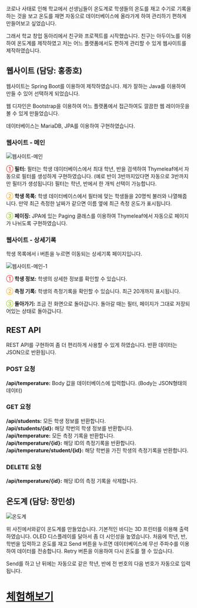 코로나 사태로 인해 학교에서 선생님들이 온도계로 학생들의 온도를 재고 수기로 기록을 하는 것을 보고 온도를 재면 자동으로 데이터베이스에
올라가게 하여 관리하기 편하게 만들어보고 싶었습니다.

그래서 학교 창업 동아리에서 친구와 프로젝트를 시작했습니다.
친구는 아두이노를 이용하여 온도계를 제작하였고 저는 어느 플랫폼에서도 편하게 관리할 수 있게 웹사이트를 제작하였습니다.

## 웹사이트 (담당: 홍종호)

웹사이트는 Spring Boot를 이용하여 제작하였습니다.
제가 잘하는 Java를 이용하여 만들 수 있어 선택하게 되었습니다.

웹 디자인은 Bootstrap을 이용하여 어느 플랫폼에서 접근하여도 깔끔한 웹 레이아웃을 볼 수 있게 만들었습니다.

데이터베이스는 MariaDB, JPA를 이용하여 구현하였습니다.

### 웹사이트 - 메인

![웹사이트-메인](https://user-images.githubusercontent.com/41239679/103797208-865f4980-508b-11eb-9d8f-c7248f5a4710.png)

**<span style="color: #ff4c4c">①</span> 필터:** 필터는 학생 데이터베이스에서 최대 학년, 반을 검색하여 Thymeleaf에서 자동으로 필터를 생성하게 구현하였습니다. (예로 반이 3반까지있다면 자동으로 3반까지만 필터가 생성됩니다) 필터는 학년, 반에서 한 개씩 선택이 가능합니다. <br/>

**<span style="color: #ffba4c">②</span> 학생 목록:** 학생 데이터베이스에서 필터에 맞는 학생들을 20명씩 불러와 나열해줍니다. 만약 최근 측정한 날짜가 같으면 이름 옆에 최근 측정 온도가 표시됩니다.<br/>

**<span style="color: #aad73f">③</span> 페이징:** JPA에 있는 Paging 클래스를 이용하여 Thymeleaf에서 자동으로 페이지가 나뉘도록 구현하였습니다. <br/>

### 웹사이트 - 상세기록

학생 목록에서 i 버튼을 누르면 이동되는 상세기록 페이지입니다.

![웹사이트-메인-1](https://user-images.githubusercontent.com/41239679/103797407-c7575e00-508b-11eb-8884-59bb7636cecd.png)

**<span style="color: #ff4c4c">①</span> 학생 정보:** 학생의 상세한 정보를 확인할 수 있습니다. <br/>

**<span style="color: #ffba4c">②</span> 측정 기록:** 학생의 측정기록을 확인할 수 있습니다. 최근 20개까지 표시됩니다. <br/>

**<span style="color: #aad73f">③</span> 돌아가기:** 조금 전 화면으로 돌아갑니다. 돌아갈 때는 필터, 페이지가 그대로 저장되어있는 상태로 돌아갑니다. <br/>

## REST API

REST API를 구현하여 좀 더 편리하게 사용할 수 있게 하였습니다.
반환 데이터는 JSON으로 반환됩니다.

### POST 요청

**/api/temperature:** Body 값을 데이터베이스에 입력합니다. (Body는 JSON형태의 데이터) <br/>

### GET 요청

**/api/students:** 모든 학생 정보를 반환합니다. <br/>
**/api/students/{id}:** 해당 학번의 학생 정보를 반환합니다. <br/>
**/api/temperature:** 모든 측정 기록을 반환합니다. <br/>
**/api/temperature/{id}:** 해당 ID의 측정기록을 반환합니다. <br/>
**/api/temperature/student/{id}:** 해당 학번을 가진 학생의 측정기록을 반환합니다. <br/>

### DELETE 요청

**/api/temperature/{id}:** 해당 ID의 측정 기록을 삭제합니다.<br/>

## 온도계 (담당: 장민성)

![온도계](https://user-images.githubusercontent.com/41239679/103776420-c403a880-5072-11eb-9c88-d8cbb1ddd81e.jpg)

위 사진에서와같이 온도계를 만들었습니다. 기본적인 바디는 3D 프린터를 이용해 출력하였습니다.
OLED 디스플레이를 달아서 좀 더 시인성을 높였습니다.
처음에 학년, 반, 학번을 입력하고 온도를 재고 Send 버튼을 누르면 데이터베이스에 무선 주파수를 이용하여
데이터를 전송합니다. Retry 버튼을 이용하여 다시 온도를 잴 수 있습니다.

Send를 하고 난 뒤에는 자동으로 같은 학년, 반에 전 번호의 다음 번호가 자동으로 입력됩니다.

# [체험해보기](http://dlt.myodan.com/)
